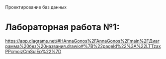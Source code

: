 Проектирование баз данных

# Лабораторная работа №1:

https://app.diagrams.net/#HAnnaGonos%2FAnnaGonos%2Fmain%2FДиаграмма%20без%20названия.drawio#%7B%22pageId%22%3A%22LTTzaxPPcmoizCmSulEp%22%7D



